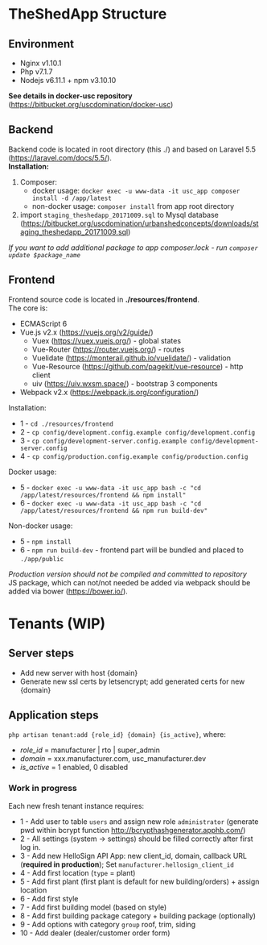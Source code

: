 # TheShedApp Structure

## Environment

- Nginx v1.10.1
- Php v7.1.7
- Nodejs v6.11.1 + npm v3.10.10

**See details in docker-usc repository** (https://bitbucket.org/uscdomination/docker-usc)

## Backend
Backend code is located in root directory (this ./) and based on Laravel 5.5 (https://laravel.com/docs/5.5/).  
**Installation:**

1. Composer:  
    - docker usage: `docker exec -u www-data -it usc_app composer install -d /app/latest`
    - non-docker usage: `composer install` from app root directory
2. import `staging_theshedapp_20171009.sql` to Mysql database (https://bitbucket.org/uscdomination/urbanshedconcepts/downloads/staging_theshedapp_20171009.sql)

_If you want to add additional package to app composer.lock - run `composer update $package_name`_ 

## Frontend
Frontend source code is located in **./resources/frontend**.  
The core is:

- ECMAScript 6 
- Vue.js v2.x (https://vuejs.org/v2/guide/)
    - Vuex (https://vuex.vuejs.org/) - global states
    - Vue-Router (https://router.vuejs.org/) - routes
    - Vuelidate (https://monterail.github.io/vuelidate/) - validation
    - Vue-Resource (https://github.com/pagekit/vue-resource) - http client
    - uiv (https://uiv.wxsm.space/) - bootstrap 3 components
- Webpack v2.x (https://webpack.js.org/configuration/)

Installation:

- 1 - `cd ./resources/frontend`
- 2 - `cp config/development.config.example config/development.config`
- 3 - `cp config/development-server.config.example config/development-server.config`
- 4 - `cp config/production.config.example config/production.config`

Docker usage:  
- 5 - `docker exec -u www-data -it usc_app bash -c "cd /app/latest/resources/frontend && npm install"`
- 6 - `docker exec -u www-data -it usc_app bash -c "cd /app/latest/resources/frontend && npm run build-dev"`

Non-docker usage:
- 5 - `npm install`
- 6 - `npm run build-dev` - frontend part will be bundled and placed to `./app/public`

_Production version should not be compiled and committed to repository_  
JS package, which can not/not needed be added via webpack should be added via bower (https://bower.io/). 

# Tenants (WIP)

## Server steps
- Add new server with host {domain}
- Generate new ssl certs by letsencrypt; add generated certs for new {domain}

## Application steps
`php artisan tenant:add {role_id} {domain} {is_active}`, where:

 - *role_id* = manufacturer | rto | super_admin
 - *domain* = xxx.manufacturer.com, usc_manufacturer.dev
 - *is_active* = 1 enabled, 0 disabled
 
 ### Work in progress
 Each new fresh tenant instance requires:
 
 - 1 - Add user to table `users` and assign new role `administrator` (generate pwd within bcrypt function http://bcrypthashgenerator.apphb.com/)
 - 2 - All settings (system -> settings) should be filled correctly after first log in.
 - 3 - Add new HelloSign API App: new client_id, domain, callback URL (**required in production**); Set `manufacturer.hellosign_client_id`
 - 4 - Add first location (`type` = plant)
 - 5 - Add first plant (first plant is default for new building/orders) + assign location
 - 6 - Add first style
 - 7 - Add first building model (based on style)
 - 8 - Add first building package category + building package (optionally)
 - 9 - Add options with category `group` roof, trim, siding
 - 10 - Add dealer (dealer/customer order form)
